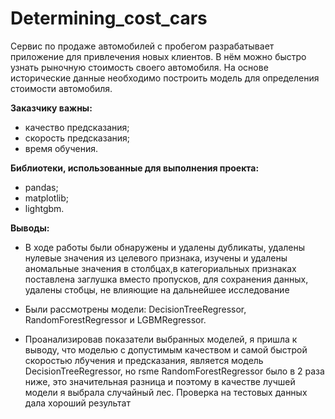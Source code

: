 # Determining_cost_cars

Сервис по продаже автомобилей с пробегом  разрабатывает приложение для привлечения новых клиентов. В нём можно быстро узнать рыночную стоимость своего автомобиля. На основе исторические данные необходимо построить модель для определения стоимости автомобиля.

**Заказчику важны:**

- качество предсказания;
- скорость предсказания;
- время обучения.

**Библиотеки, использованные для выполнения проекта:**
- pandas;
- matplotlib;
- lightgbm.

**Выводы:** 
- В ходе работы были обнаружены и удалены дубликаты, удалены нулевые значения из целевого признака, изучены и удалены аномальные значения в столбцах,в категориальных признаках поставлена заглушка вместо пропусков, для сохранения данных, удалены стобцы, не влияющие на дальнейшее исследование

- Были рассмотрены модели: DecisionTreeRegressor, RandomForestRegressor и LGBMRegressor.

- Проанализировав показатели выбранных моделей, я пришла к выводу, что моделью с допустимым качеством и самой быстрой скоростью лбучения и предсказания, является модель DecisionTreeRegressor, но rsme RandomForestRegressor было в 2 раза ниже, это значительная разница и поэтому в качестве лучшей модели я выбрала случайный лес. Проверка на тестовых данных дала хороший результат
